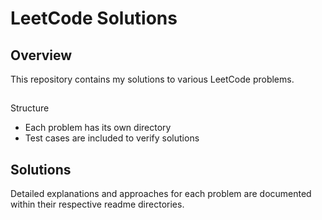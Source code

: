 # LeetCode Solutions

## Overview
This repository contains my solutions to various LeetCode problems.

## 
Structure
- Each problem has its own directory
- Test cases are included to verify solutions

## Solutions
Detailed explanations and approaches for each problem are documented within their respective readme directories.
